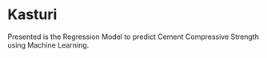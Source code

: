 # Kasturi
Presented is the Regression Model to predict Cement Compressive Strength using Machine Learning.
